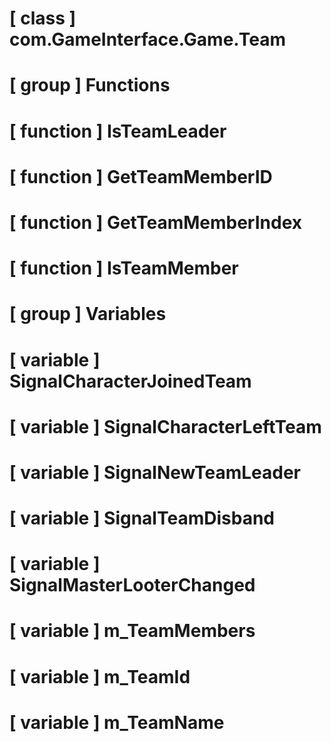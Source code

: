 # [ class ] com.GameInterface.Game.Team

# [ group ] Functions

# [ function ] IsTeamLeader

# [ function ] GetTeamMemberID

# [ function ] GetTeamMemberIndex

# [ function ] IsTeamMember

# [ group ] Variables

# [ variable ] SignalCharacterJoinedTeam

# [ variable ] SignalCharacterLeftTeam

# [ variable ] SignalNewTeamLeader

# [ variable ] SignalTeamDisband

# [ variable ] SignalMasterLooterChanged

# [ variable ] m_TeamMembers

# [ variable ] m_TeamId

# [ variable ] m_TeamName

